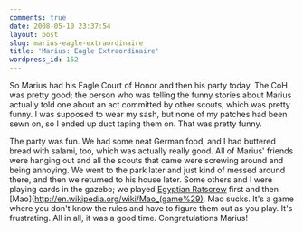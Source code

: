 ```yaml
---
comments: true
date: 2008-05-10 23:37:54
layout: post
slug: marius-eagle-extraordinaire
title: 'Marius: Eagle Extraordinaire'
wordpress_id: 152
---
```


So Marius had his Eagle Court of Honor and then his party today. The CoH was pretty good; the person who was telling the funny stories about Marius actually told one about an act committed by other scouts, which was pretty funny. I was supposed to wear my sash, but none of my patches had been sewn on, so I ended up duct taping them on. That was pretty funny.

The party was fun. We had some neat German food, and I had buttered bread with salami, too, which was actually really good. All of Marius' friends were hanging out and all the scouts that came were screwing around and being annoying. We went to the park later and just kind of messed around there, and then we returned to his house later. Some others and I were playing cards in the gazebo; we played [Egyptian Ratscrew](http://en.wikipedia.org/wiki/Egyptian_Ratscrew) first  and then [Mao](http://en.wikipedia.org/wiki/Mao_(game%29). Mao sucks. It's a game where you don't know the rules and have to figure them out as you play. It's frustrating. All in all, it was a good time. Congratulations Marius!
